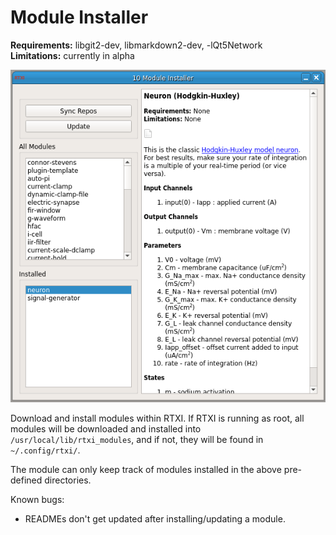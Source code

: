 # Module Installer

**Requirements:** libgit2-dev, libmarkdown2-dev, -lQt5Network  
**Limitations:** currently in alpha

![Module Installer GUI](module-installer.png)

Download and install modules within RTXI. If RTXI is running as root, all modules will be downloaded and installed into `/usr/local/lib/rtxi_modules`, and if not, they will be found in `~/.config/rtxi/`.  

The module can only keep track of modules installed in the above pre-defined directories.  


Known bugs: 

 - READMEs don't get updated after installing/updating a module. 
